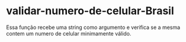 # validar-numero-de-celular-Brasil
Essa função recebe uma string como argumento e verifica se a mesma contem um numero de celular minimamente válido.
